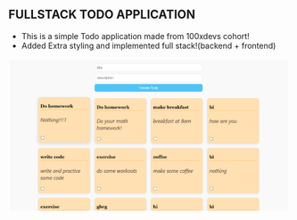 ## FULLSTACK TODO APPLICATION

- This is a simple Todo application made from 100xdevs cohort!
- Added Extra styling and implemented full stack!(backend + frontend)

<img src = "Screenshot 2025-07-31 233419.png">
